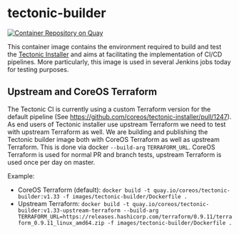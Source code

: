 # tectonic-builder

[![Container Repository on Quay](https://quay.io/repository/coreos/tectonic-builder/status "Container Repository on Quay")](https://quay.io/repository/coreos/tectonic-builder)

This container image contains the environment required to build and test the
[Tectonic Installer](../installer) and aims at facilitating the implementation
of CI/CD pipelines. More particularly, this image is used in several Jenkins
jobs today for testing purposes.

## Upstream and CoreOS Terraform

The Tectonic CI is currently using a custom Terraform version for the default
pipeline (See https://github.com/coreos/tectonic-installer/pull/1247). As end
users of Tectonic installer use upstream Terraform we need to test with upstream
Terraform as well. We are building and publishing the Tectonic builder image
both with CoreOS Terraform as well as upstream Terraform. This is done via
docker `--build-arg` `TERRAFORM_URL`. CoreOS Terraform is used for normal PR and
branch tests, upstream Terraform is used once per day on master.

Example:
- CoreOS Terraform (default):
`docker build -t quay.io/coreos/tectonic-builder:v1.33 -f images/tectonic-builder/Dockerfile .`
- Upstream Terraform:
`docker build -t quay.io/coreos/tectonic-builder:v1.33-upstream-terraform --build-arg TERRAFORM_URL=https://releases.hashicorp.com/terraform/0.9.11/terraform_0.9.11_linux_amd64.zip -f images/tectonic-builder/Dockerfile .`
